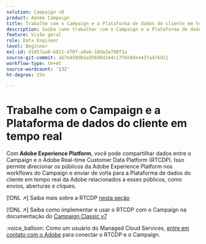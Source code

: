 ```yaml
---
solution: Campaign v8
product: Adobe Campaign
title: Trabalhe com o Campaign e a Plataforma de dados do cliente em tempo real
description: Saiba como trabalhar com o Campaign e a Plataforma de dados do cliente em tempo real
feature: Visão geral
role: Data Engineer
level: Beginner
exl-id: d1d57aa8-b811-470f-a8a6-18da3a700f1a
source-git-commit: ab7e458db5ad5696d144c17f6e89e4437a476d11
workflow-type: tm+mt
source-wordcount: '132'
ht-degree: 25%

---
```


# Trabalhe com o Campaign e a Plataforma de dados do cliente em tempo real

Com **Adobe Experience Platform**, você pode compartilhar dados entre o Campaign e o Adobe Real-time Customer Data Platform (RTCDP). Isso permite direcionar os públicos da Adobe Experience Platform nos workflows do Campaign e enviar de volta para a Plataforma de dados do cliente em tempo real da Adobe relacionados a esses públicos, como envios, aberturas e cliques.

[!DNL :arrow_upper_right:] Saiba mais sobre a RTCDP  [nesta seção](https://experienceleague.adobe.com/docs/experience-platform/rtcdp/overview.html?lang=en)

[!DNL :arrow_upper_right:] Saiba como implementar e usar o RTCDP com o Campaign na documentação do  [Campaign Classic v7](https://experienceleague.adobe.com/docs/campaign-classic/using/integrating-with-adobe-experience-cloud/aep-sources-destinations/get-started-sources-destinations.html?lang=en#integrating-with-adobe-experience-cloud)

:voice_balloon: Como um usuário do Managed Cloud Services, [entre em contato com o Adobe](../start/campaign-faq.md#support) para conectar o RTCDP e o Campaign.
